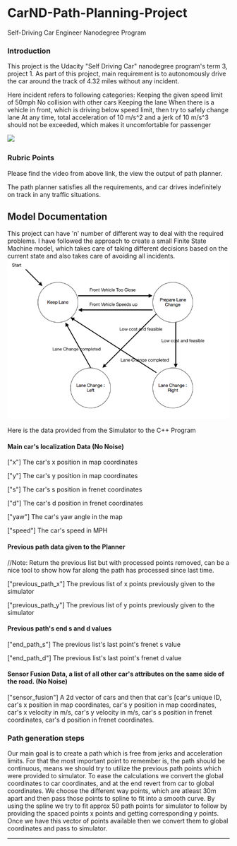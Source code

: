 # CarND-Path-Planning-Project
Self-Driving Car Engineer Nanodegree Program
   
### Introduction
This project is the Udacity "Self Driving Car" nanodegree program's term 3, project 1. As part of this project, main requirement is to autonomously drive the car around the track of 4.32 miles without any incident.

Here incident refers to following categories:
   Keeping the given speed limit of 50mph
   No collision with other cars
   Keeping the lane
   When there is a vehicle in front, which is driving below speed limit, then try to safely change lane
   At any time, total acceleration of 10 m/s^2 and a jerk of 10 m/s^3 should not be exceeded, which makes it uncomfortable for passenger

[![](http://img.youtube.com/vi/ZxJMrPW7eSc/0.jpg)](http://www.youtube.com/watch?v=ZxJMrPW7eSc "Click here for Output Video")

### Rubric Points

Please find the video from above link, the view the output of path planner.

The path planner satisfies all the requirements, and car drives indefinitely on track in any traffic situations.

## Model Documentation

This project can have 'n' number of different way to deal with the required problems. I have followed the approach to create a small Finite State Machine model, which takes care of taking different decisions based on the current state and also takes care of avoiding all incidents.
![png](Behavior_FSM.png)

Here is the data provided from the Simulator to the C++ Program

#### Main car's localization Data (No Noise)

["x"] The car's x position in map coordinates

["y"] The car's y position in map coordinates

["s"] The car's s position in frenet coordinates

["d"] The car's d position in frenet coordinates

["yaw"] The car's yaw angle in the map

["speed"] The car's speed in MPH

#### Previous path data given to the Planner

//Note: Return the previous list but with processed points removed, can be a nice tool to show how far along
the path has processed since last time. 

["previous_path_x"] The previous list of x points previously given to the simulator

["previous_path_y"] The previous list of y points previously given to the simulator

#### Previous path's end s and d values 

["end_path_s"] The previous list's last point's frenet s value

["end_path_d"] The previous list's last point's frenet d value

#### Sensor Fusion Data, a list of all other car's attributes on the same side of the road. (No Noise)

["sensor_fusion"] A 2d vector of cars and then that car's [car's unique ID, car's x position in map coordinates, car's y position in map coordinates, car's x velocity in m/s, car's y velocity in m/s, car's s position in frenet coordinates, car's d position in frenet coordinates. 

### Path generation steps
   Our main goal is to create a path which is free from jerks and acceleration limits. For that the most important point to remember is, the    path should be continuous, means we should try to utilize the previous path points which were provided to simulator.
   To ease the calculations we convert the global coordinates to car coordinates, and at the end revert from car to global coordinates.
   We choose the different way points, which are atleast 30m apart and then pass those points to spline to fit into a smooth curve.
   By using the spline we try to fit approx 50 path points for simulator to follow by providing the spaced points x points and getting corresponding y points.
   Once we have this vector of points available then we convert them to global coordinates and pass to simulator.


---

